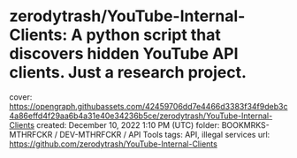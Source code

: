 # zerodytrash/YouTube-Internal-Clients: A python script that discovers hidden YouTube API clients. Just a research project.

cover: https://opengraph.githubassets.com/42459706dd7e4466d3383f34f9deb3c4a86effd4f29aa6b4a31e40e34236b5ce/zerodytrash/YouTube-Internal-Clients
created: December 10, 2022 1:10 PM (UTC)
folder: BOOKMRKS-MTHRFCKR / DEV-MTHRFCKR / API Tools
tags: API, illegal services
url: https://github.com/zerodytrash/YouTube-Internal-Clients